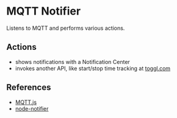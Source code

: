 # MQTT Notifier

Listens to MQTT and performs various actions.

## Actions

- shows notifications with a Notification Center
- invokes another API, like start/stop time tracking at [toggl.com](https://track.toggl.com/timer)

## References

- [MQTT.js](https://console.hivemq.cloud/clients/mqtt-js?uuid=d4cc17eeaa044939940dc510c515faa1)
- [node-notifier](https://github.com/mikaelbr/node-notifier)

